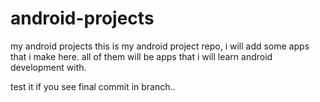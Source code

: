 # android-projects
my android projects
this is my android project repo, i will add some apps that i make here. all of them will be apps that i will learn android development with.

test it if you see final commit in branch..
